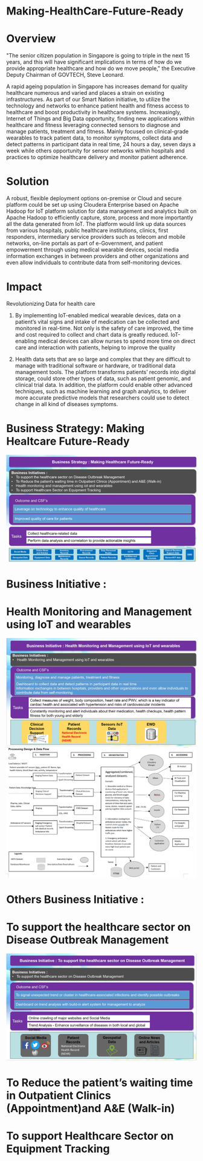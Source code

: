 # Making-HealthCare-Future-Ready

# Overview
"The senior citizen population in Singapore is going to triple in the next 15 years, and this will have significant implications in terms of how do we provide appropriate healthcare and how do we move people," the Executive Deputy Chairman of GOVTECH, Steve Leonard.

A rapid ageing population in Singapore has increases demand for quality healthcare numerous and varied and places a strain on existing infrastructures. As part of our Smart Nation initiative, to utilize the technology and networks to enhance patient health and fitness access to healthcare and boost productivity in healthcare systems. 
Increasingly, Internet of Things and Big Data opportunity, finding new applications within healthcare and fitness leveraging connected sensors to diagnose and manage patients, treatment and fitness. Mainly focused on clinical-grade wearables to track patient data, to monitor symptoms, collect data and detect patterns in participant data in real time, 24 hours a day, seven days a week while others opportunity for sensor networks within hospitals and practices to optimize healthcare delivery and monitor patient adherence. 

# Solution 

A robust, flexible deployment options on-premise or Cloud and secure platform could be set up using Cloudera Enterprise based on Apache Hadoop for IoT platform solution for data management and analytics built on Apache Hadoop to efficiently capture, store, process and more importantly all the data generated from IoT. The platform would link up data sources from various hospitals, public healthcare institutions, clinics, first responders, intermediary service providers such as telecom and mobile networks, on-line portals as part of e-Government, and patient empowerment through using medical wearable devices, social media information exchanges in between providers and other organizations and even allow individuals to contribute data from self-monitoring devices.
	
# Impact 
Revolutionizing Data for health care
1. By implementing IoT-enabled medical wearable devices, data on a patient’s vital signs and intake of medication can be collected and monitored in real-time. Not only is the safety of care improved, the time and cost required to collect and chart data is greatly reduced. IoT-enabling medical devices can allow nurses to spend more time on direct care and interaction with patients, helping to improve the quality  

2. Health data sets that are so large and complex that they are difficult to manage with traditional software or hardware, or traditional data management tools. The platform transforms patients’ records into digital storage, could store other types of data, such as patient genomic, and clinical trial data. In addition, the platform could enable other advanced techniques, such as machine learning and graph analytics, to deliver more accurate predictive models that researchers could use to detect change in all kind of diseases symptoms. 

# Business Strategy: Making Healtcare Future-Ready
![alt text](https://github.com/bacdillon/Making-HealthCare-Future-Ready/blob/master/03.JPG)

# Business Initiative : 
# Health Monitoring and Management using IoT and wearables
![alt text](https://github.com/bacdillon/Making-HealthCare-Future-Ready/blob/master/01.JPG)
![alt text](https://github.com/bacdillon/Making-HealthCare-Future-Ready/blob/master/06.JPG)

# Others Business Initiative : 
# To support the healthcare sector on Disease Outbreak Management
![alt text](https://github.com/bacdillon/Making-HealthCare-Future-Ready/blob/master/02.JPG)

# To Reduce the patient’s waiting time in Outpatient Clinics (Appointment)and A&E (Walk-in)
# To support Healthcare Sector on Equipment Tracking

